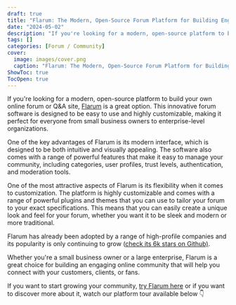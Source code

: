 ```yaml
---
draft: true
title: "Flarum: The Modern, Open-Source Forum Platform for Building Engaging Communities"
date: "2024-05-02"
description: "If you're looking for a modern, open-source platform to build your own online forum or Q&A site, Flarum is a great option. This innovative forum software is designed to be easy to use and highly customizable, making it perfect for everyone from small business owners to"
tags: []
categories: [Forum / Community]
cover:
  image: images/cover.png
  caption: "Flarum: The Modern, Open-Source Forum Platform for Building Engaging Communities"
ShowToc: true
TocOpen: true
---
```



If you're looking for a modern, open\-source platform to build your own online forum or Q\&A site, [Flarum](https://elest.io/open-source/flarum?ref=blog.elest.io) is a great option. This innovative forum software is designed to be easy to use and highly customizable, making it perfect for everyone from small business owners to enterprise\-level organizations.

One of the key advantages of Flarum is its modern interface, which is designed to be both intuitive and visually appealing. The software also comes with a range of powerful features that make it easy to manage your community, including categories, user profiles, trust levels, authentication, and moderation tools.

One of the most attractive aspects of Flarum is its flexibility when it comes to customization. The platform is highly customizable and comes with a range of powerful plugins and themes that you can use to tailor your forum to your exact specifications. This means that you can easily create a unique look and feel for your forum, whether you want it to be sleek and modern or more traditional.

Flarum has already been adopted by a range of high\-profile companies and its popularity is only continuing to grow ([check its 6k stars on Github)](https://github.com/flarum/framework?ref=blog.elest.io). 

Whether you're a small business owner or a large enterprise, Flarum is a great choice for building an engaging online community that will help you connect with your customers, clients, or fans.

If you want to start growing your community, [try Flarum here](https://elest.io/open-source/flarum?ref=blog.elest.io) or if you want to discover more about it, watch our platform tour available below 👇



